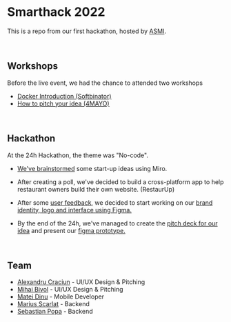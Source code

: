 # Smarthack 2022

This is a repo from our first hackathon, hosted by [ASMI](https://smarthack.asmi.ro/). 

<br>

## Workshops

Before the live event, we had the chance to attended two workshops
- [Docker Introduction (Softbinator)](Workshop/Docker.md)
- [How to pitch your idea (4MAYO)](Workshop/Pitching.md)

<br>

## Hackathon

At the 24h Hackathon, the theme was "No-code".

- [We've brainstormed](https://miro.com/app/board/uXjVPG3sizs=/?share_link_id=442771176824) some start-up ideas using Miro.

- After creating a poll, we've decided to build a cross-platform app to help restaurant owners build their own website. (RestaurUp)

- After some [user feedback](User-Feedback.md), we decided to start working on our [brand identity, logo and interface using Figma.](https://www.figma.com/file/sjMl0kHtiaBreU3SOQuTTi/SmartHack?node-id=14%3A3)

- By the end of the 24h, we've managed to create the [pitch deck for our idea](RestaurUp.pdf) and present our [figma prototype.](https://www.figma.com/proto/sjMl0kHtiaBreU3SOQuTTi/SmartHack?node-id=14%3A5&starting-point-node-id=14%3A5&scaling=scale-down)

<br>

## Team 

- [Alexandru Craciun](https://www.linkedin.com/in/alxcraciun/) - UI/UX Design & Pitching
- [Mihai Bivol](https://www.linkedin.com/in/mihai-bivol/) - UI/UX Design & Pitching
- [Matei Dinu](https://github.com/MatthewAlgo/) - Mobile Developer
- [Marius Scarlat](https://github.com/marius004) - Backend
- [Sebastian Popa](https://www.linkedin.com/in/popasebastian/) - Backend
